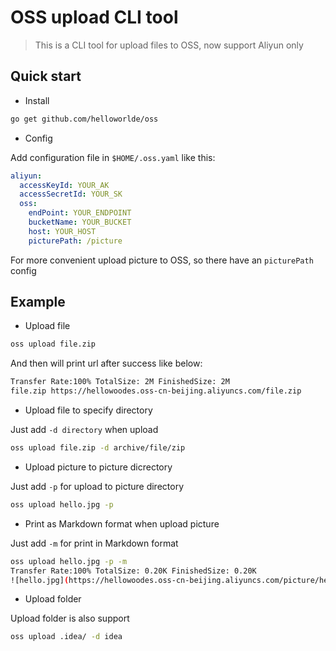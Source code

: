 # OSS upload CLI tool

> This is a CLI tool for upload files to OSS, now support Aliyun only

## Quick start

- Install

```bash
go get github.com/helloworlde/oss
```

- Config

Add configuration file in `$HOME/.oss.yaml` like this:

```yaml
aliyun:
  accessKeyId: YOUR_AK
  accessSecretId: YOUR_SK
  oss:
    endPoint: YOUR_ENDPOINT
    bucketName: YOUR_BUCKET
    host: YOUR_HOST
    picturePath: /picture
```

For more convenient upload picture to OSS, so there have an `picturePath` config

## Example

- Upload file

```bash
oss upload file.zip
```

And then will print url after success like below:

```bash
Transfer Rate:100% TotalSize: 2M FinishedSize: 2M
file.zip https://hellowoodes.oss-cn-beijing.aliyuncs.com/file.zip
```

- Upload file to specify directory 

Just add `-d directory` when upload 

```bash
oss upload file.zip -d archive/file/zip
```

- Upload picture to picture dicrectory

Just add `-p` for upload to picture directory

```bash
oss upload hello.jpg -p
```

- Print as Markdown format when upload picture

Just add `-m` for print in Markdown format

```bash
oss upload hello.jpg -p -m
Transfer Rate:100% TotalSize: 0.20K FinishedSize: 0.20K
![hello.jpg](https://hellowoodes.oss-cn-beijing.aliyuncs.com/picture/hello.jpg)
```

- Upload folder

Upload folder is also support

```bash
oss upload .idea/ -d idea
```
